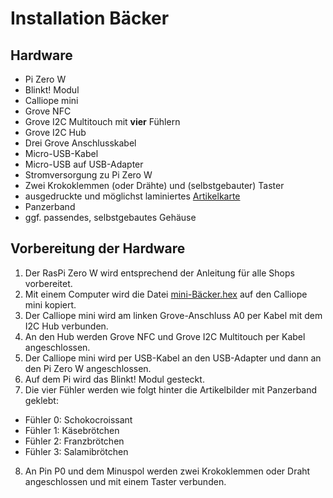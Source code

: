 # Installation Bäcker

## Hardware

* Pi Zero W
* Blinkt! Modul
* Calliope mini
* Grove NFC
* Grove I2C Multitouch mit **vier** Fühlern
* Grove I2C Hub
* Drei Grove Anschlusskabel
* Micro-USB-Kabel
* Micro-USB auf USB-Adapter
* Stromversorgung zu Pi Zero W
* Zwei Krokoklemmen (oder Drähte) und (selbstgebauter) Taster
* ausgedruckte und möglichst laminiertes [Artikelkarte](https://github.com/infchem/T-Race/blob/master/Shops/Shop-Artikel.pdf)
* Panzerband
* ggf. passendes, selbstgebautes Gehäuse

## Vorbereitung der Hardware
1. Der RasPi Zero W wird entsprechend der Anleitung für alle Shops vorbereitet.
2. Mit einem Computer wird die Datei [mini-Bäcker.hex](https://github.com/infchem/T-Race/blob/master/Shops/B%C3%A4cker/mini-B%C3%A4cker.hex) auf den Calliope mini kopiert.
2. Der Calliope mini wird am linken Grove-Anschluss A0 per Kabel mit dem I2C Hub verbunden.
3. An den Hub werden Grove NFC und Grove I2C Multitouch per Kabel angeschlossen.
4. Der Calliope mini wird per USB-Kabel an den USB-Adapter und dann an den Pi Zero W angeschlossen.
5. Auf dem Pi wird das Blinkt! Modul gesteckt.
6. Die vier Fühler werden wie folgt hinter die Artikelbilder mit Panzerband geklebt:
* Fühler 0: Schokocroissant
* Fühler 1: Käsebrötchen
* Fühler 2: Franzbrötchen
* Fühler 3: Salamibrötchen
8. An Pin P0 und dem Minuspol werden zwei Krokoklemmen oder Draht angeschlossen und mit einem Taster verbunden.